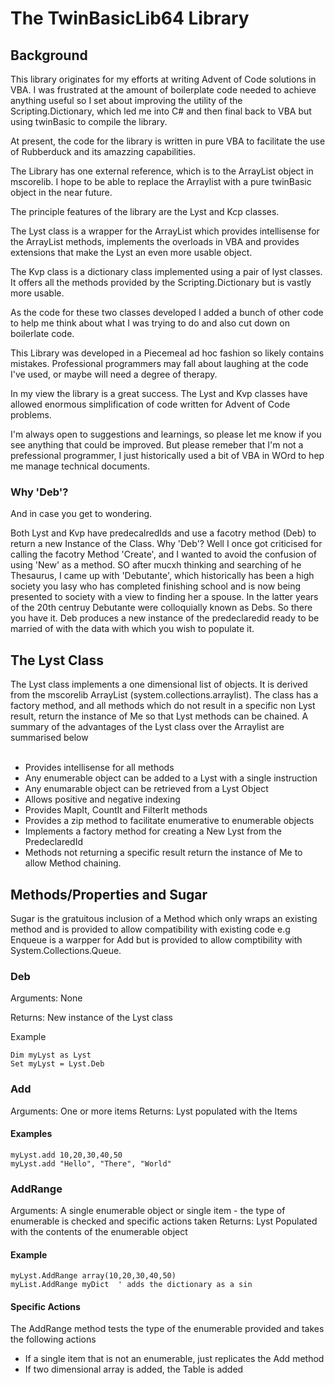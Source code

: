 # The TwinBasicLib64 Library

## Background

This library originates for my efforts at writing Advent of Code solutions in VBA.  I was frustrated at the amount of boilerplate code needed to achieve anything useful so I set about improving the utility of the Scripting.Dictionary, which led me into C# and then final back to VBA but using twinBasic to compile the library.<br>

At present, the code for the library is written in pure VBA to facilitate the use of Rubberduck and its amazzing capabilities.

The Library has one external reference, which is to the ArrayList object in mscorelib.  I hope to be able to replace the Arraylist with a pure twinBasic object in the near future.

The principle features of the library are the Lyst and Kcp classes.

The Lyst class is a wrapper for the ArrayList which provides intellisense for the ArrayList methods, implements the overloads in VBA and provides extensions that make the Lyst an even more usable object.

The Kvp class is a dictionary class implemented using a pair of lyst classes.  It offers all the methods provided by the Scripting.Dictionary but is vastly more usable.

As the code for these two classes developed I added a bunch of other code to help me think about what I was trying to do and also cut down on boilerlate code.

This Library was developed in a Piecemeal ad hoc fashion so likely contains mistakes.  Professional programmers may fall about laughing at the code I've used, or maybe will need a degree of therapy.

In my view the library is a great success.  The Lyst and Kvp classes have allowed enormous simplification of code written for Advent of Code problems.

I'm always open to suggestions and learnings, so please let me know if you see anything that could be improved.  But please remeber that I'm not a prefessional programmer, I just historically used a bit of VBA in WOrd to hep me manage technical documents.  

### Why 'Deb'?
And in case you get to wondering.  

Both Lyst and Kvp have predecalredIds and use a facotry method (Deb) to return a new Instance of the Class.  Why 'Deb'?  Well I once got criticised for calling the facotry Method 'Create', and I wanted to avoid the confusion of using 'New' as a method.  SO after mucxh thinking and searching of he Thesaurus, I came up with 'Debutante', which historically has been a high society you lasy who has completed finishing school and is now being presented to society with a view to finding her a spouse.  In the latter years of the 20th centruy Debutante were colloquially known as Debs.  So there you have it.  Deb produces a new instance of the predeclaredid ready to be married of with the data with which you wish to populate it.

## The Lyst Class

The Lyst class implements a one dimensional list of objects.  It is derived from the mscorelib ArrayList (system.collections.arraylist).  The class has a factory method, and all methods which do not result in a specific non Lyst result, return the instance of Me so that Lyst methods can be chained.  A summary of the advantages of the Lyst class over the Arraylist are summarised below
<br>
<br>
- Provides intellisense for all methods
- Any enumerable object can be added to a Lyst with a single instruction
- Any enumarable object can be retrieved from a Lyst Object
- Allows positive and negative indexing
- Provides MapIt, CountIt and FilterIt methods
- Provides a zip method to facilitate enumerative to enumerable objects
- Implements a factory method for creating a New Lyst from the PredeclaredId
- Methods not returning a specific result return the instance of Me to allow Method chaining.

## Methods/Properties and Sugar

Sugar is the gratuitous inclusion of a Method which only wraps an existing method and is provided to allow compatibility with existing code e.g Enqueue is a warpper for Add but is provided to allow comptibility with System.Collections.Queue.

### Deb

Arguments: None

Returns: New instance of the Lyst class

Example

    Dim myLyst as Lyst
    Set myLyst = Lyst.Deb
    

### Add
Arguments: One or more items 
Returns: Lyst populated with the Items

#### Examples

    myLyst.add 10,20,30,40,50
    myLyst.add "Hello", "There", "World"
    
    
### AddRange
Arguments: A single enumerable object or single item - the type of enumerable is checked and specific actions taken
Returns: Lyst Populated with the contents of the enumerable object

#### Example

    myLyst.AddRange array(10,20,30,40,50)
    myList.AddRange myDict  ' adds the dictionary as a sin
    
#### Specific Actions

The AddRange method tests the type of the enumerable provided and takes the following actions

- If a single item that is not an enumerable, just replicates the Add method
- If two dimensional array is added, the Table is added